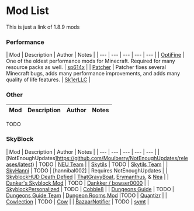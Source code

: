 # Mod List

This is just a link of 1.8.9 mods

### Performance

| Mod | Description | Author | Notes |
| --- | --- | --- | --- | --- |
| [OptiFine](https://optifine.net/adloadx?f=preview_OptiFine_1.8.9_HD_U_M6_pre2.jar) | One of the oldest performance mods for Minecraft. Required for many resource packs as well. | [sp614x](https://github.com/sp614x) |
| [Patcher](https://sk1er.club/mods/patcher) | Patcher fixes several Minecraft bugs, adds many performance improvements, and adds many quality of life features. | [Sk1erLLC](https://github.com/Sk1erLLC) |

### Other
| Mod | Description | Author | Notes |
| --- | --- | --- | --- |
TODO

### SkyBlock
| Mod | Description | Author | Notes |
| --- | --- | --- | --- | --- |
| [NotEnoughUpdates]https://github.com/Moulberry/NotEnoughUpdates/releases/latest) | TODO | [NEU Team](https://github.com/NotEnoughUpdates) |
| [Skytils](https://github.com/Skytils/SkytilsMod/releases/latest) | TODO | [Skytils Team](https://github.com/Skytils) |
| [SkyHanni](https://github.com/hannibal002/SkyHanni/releases/latest) | TODO | [hannibal002] | Requires NotEnoughUpdates |
| [SkyblockHUD Death Defied](https://github.com/romangraef/SkyblockHud-Death-Defied/releases/latest) | [ThatGravyBoat](https://github.com/ThatGravyBoat), [Erymanthus](https://github.com/RayDeeUx), & [Nea](https://github.com/romangraef) |
| [Danker's Skyblock Mod](https://github.com/bowser0000/SkyblockMod/releases/latest) | TODO | [Dankker / bowser0000](https://github.com/bowser0000) |
| [SkyblockPersonalized](https://github.com/Cobble8/SkyblockPersonalized/releases/latest) | TODO | [Cobble8](https://github.com/Cobble8) |
| [Dungeons Guide](https://github.com/Dungeons-Guide/Skyblock-Dungeons-Guide/releases/latest) | TODO | [Dungeons Guide Team](https://github.com/Dungeons-Guide)
| [Dungeon Rooms Mod](https://github.com/Quantizr/DungeonRoomsMod/releases/latest) |TODO | [Quantizr](https://github.com/Quantizr) |
| [Cowlection](https://github.com/cow-mc/Cowlection/releases/latest) | TODO | [Cow](https://github.com/cow-mc) |
| [BazaarNotifier](https://github.com/symt/BazaarNotifier/releases/latest) | TODO | [symt](https://github.com/symt) |

